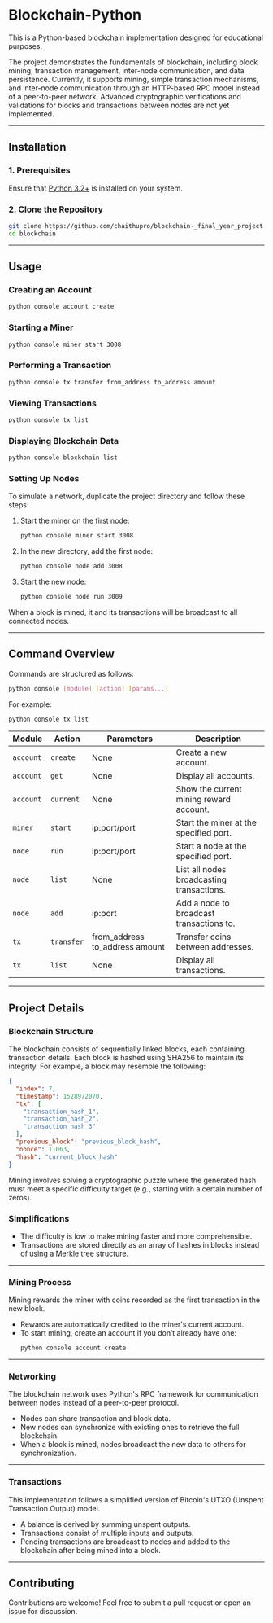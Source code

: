 

# Blockchain-Python  

This is a Python-based blockchain implementation designed for educational purposes.  

The project demonstrates the fundamentals of blockchain, including block mining, transaction management, inter-node communication, and data persistence. Currently, it supports mining, simple transaction mechanisms, and inter-node communication through an HTTP-based RPC model instead of a peer-to-peer network. Advanced cryptographic verifications and validations for blocks and transactions between nodes are not yet implemented.  

---

## **Installation**  

### **1. Prerequisites**  
Ensure that [Python 3.2+](https://www.python.org/downloads/) is installed on your system.  

### **2. Clone the Repository**  
```bash
git clone https://github.com/chaithupro/blockchain-_final_year_project.git
cd blockchain
```

---

## **Usage**  

### **Creating an Account**  
```bash
python console account create
```  

### **Starting a Miner**  
```bash
python console miner start 3008
```  

### **Performing a Transaction**  
```bash
python console tx transfer from_address to_address amount
```  

### **Viewing Transactions**  
```bash
python console tx list
```  

### **Displaying Blockchain Data**  
```bash
python console blockchain list
```  

### **Setting Up Nodes**  
To simulate a network, duplicate the project directory and follow these steps:  

1. Start the miner on the first node:  
   ```bash
   python console miner start 3008
   ```  

2. In the new directory, add the first node:  
   ```bash
   python console node add 3008
   ```  

3. Start the new node:  
   ```bash
   python console node run 3009
   ```  

When a block is mined, it and its transactions will be broadcast to all connected nodes.  

---

## **Command Overview**  

Commands are structured as follows:  
```bash
python console [module] [action] [params...]
```  

For example:  
```bash
python console tx list
```  

| Module   | Action      | Parameters                        | Description                                   |
|----------|-------------|------------------------------------|-----------------------------------------------|
| `account` | `create`   | None                              | Create a new account.                         |
| `account` | `get`      | None                              | Display all accounts.                         |
| `account` | `current`  | None                              | Show the current mining reward account.       |
| `miner`   | `start`    | ip:port/port                      | Start the miner at the specified port.        |
| `node`    | `run`      | ip:port/port                      | Start a node at the specified port.           |
| `node`    | `list`     | None                              | List all nodes broadcasting transactions.     |
| `node`    | `add`      | ip:port                           | Add a node to broadcast transactions to.      |
| `tx`      | `transfer` | from_address to_address amount    | Transfer coins between addresses.             |
| `tx`      | `list`     | None                              | Display all transactions.                     |  

---

## **Project Details**  

### **Blockchain Structure**  

The blockchain consists of sequentially linked blocks, each containing transaction details. Each block is hashed using SHA256 to maintain its integrity. For example, a block may resemble the following:  
```json
{
  "index": 7,
  "timestamp": 1528972070,
  "tx": [
    "transaction_hash_1",
    "transaction_hash_2",
    "transaction_hash_3"
  ],
  "previous_block": "previous_block_hash",
  "nonce": 11063,
  "hash": "current_block_hash"
}
```  

Mining involves solving a cryptographic puzzle where the generated hash must meet a specific difficulty target (e.g., starting with a certain number of zeros).  

### **Simplifications**  
- The difficulty is low to make mining faster and more comprehensible.
- Transactions are stored directly as an array of hashes in blocks instead of using a Merkle tree structure.  

---

### **Mining Process**  

Mining rewards the miner with coins recorded as the first transaction in the new block.  
- Rewards are automatically credited to the miner's current account.  
- To start mining, create an account if you don’t already have one:  
  ```bash
  python console account create
  ```  

---

### **Networking**  

The blockchain network uses Python's RPC framework for communication between nodes instead of a peer-to-peer protocol.  
- Nodes can share transaction and block data.  
- New nodes can synchronize with existing ones to retrieve the full blockchain.  
- When a block is mined, nodes broadcast the new data to others for synchronization.  

---

### **Transactions**  

This implementation follows a simplified version of Bitcoin's UTXO (Unspent Transaction Output) model.  
- A balance is derived by summing unspent outputs.  
- Transactions consist of multiple inputs and outputs.  
- Pending transactions are broadcast to nodes and added to the blockchain after being mined into a block.  

---

## **Contributing**  

Contributions are welcome! Feel free to submit a pull request or open an issue for discussion.  

